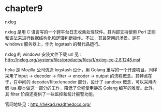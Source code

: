 # chapter9

nxlog

nxlog 是用 C 语言写的一个跨平台日志收集处理软件。其内部支持使用 Perl 正则和语法来进行数据结构化和逻辑判断操作。不过，其最常用的场景。是在 windows 服务器上，作为 logstash 的替代品运行。



nxlog 的 windows 安装文件下载 url 见： http://nxlog.org/system/files/products/files/1/nxlog-ce-2.8.1248.msi

heka 是 Mozilla 公司仿造 logstash 设计，用 Golang 重写的一个开源项目。同样采用了input -&gt; decoder -&gt; filter -&gt; encoder -&gt; output 的流程概念。其特点在于，在中间的 decoder/filter/encoder 部分，设计了 sandbox 概念，可以采用内嵌 lua 脚本做这一部分的工作，降低了全程使用静态 Golang 编写的难度。此外，其 filter 阶段还提供了一些监控和统计报警功能。



官网地址见：http://hekad.readthedocs.org/

